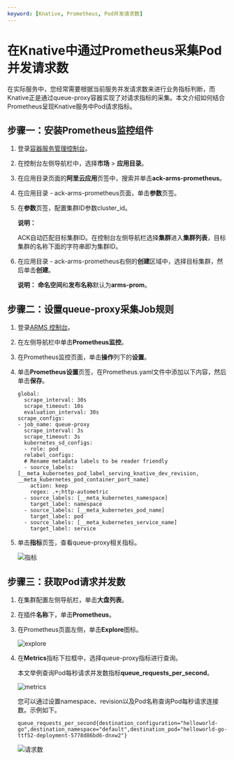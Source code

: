 ```yaml
---
keyword: [Knative, Prometheus, Pod并发请求数]
---
```


# 在Knative中通过Prometheus采集Pod并发请求数

在实际服务中，您经常需要根据当前服务并发请求数来进行业务指标判断，而Knative正是通过queue-proxy容器实现了对请求指标的采集。本文介绍如何结合Prometheus呈现Knative服务中Pod请求指标。

## 步骤一：安装Prometheus监控组件

1.  登录[容器服务管理控制台](https://cs.console.aliyun.com)。

2.  在控制台左侧导航栏中，选择**市场** \> **应用目录**。

3.  在应用目录页面的**阿里云应用**页签中，搜索并单击**ack-arms-prometheus**。

4.  在应用目录 - ack-arms-prometheus页面，单击**参数**页签。

5.  在**参数**页签，配置集群ID参数cluster\_id。

    **说明：**

    ACK自动匹配目标集群ID。在控制台左侧导航栏选择**集群**进入**集群列表**，目标集群的名称下面的字符串即为集群ID。

6.  在应用目录 - ack-arms-prometheus右侧的**创建**区域中，选择目标集群，然后单击**创建**。

    **说明：** **命名空间**和**发布名称**默认为**arms-prom**。


## 步骤二：设置queue-proxy采集Job规则

1.  登录[ARMS 控制台](https://arms-intl.console.aliyun.com/)。

2.  在左侧导航栏中单击**Prometheus监控**。

3.  在Prometheus监控页面，单击**操作**列下的**设置**。

4.  单击**Prometheus设置**页签，在Prometheus.yaml文件中添加以下内容，然后单击**保存**。

    ```
    global:  
      scrape_interval: 30s
      scrape_timeout: 10s
      evaluation_interval: 30s
    scrape_configs:
    - job_name: queue-proxy
      scrape_interval: 3s
      scrape_timeout: 3s
      kubernetes_sd_configs:
      - role: pod
      relabel_configs:
      # Rename metadata labels to be reader friendly
      - source_labels: [__meta_kubernetes_pod_label_serving_knative_dev_revision, __meta_kubernetes_pod_container_port_name]
        action: keep
        regex: .+;http-autometric
      - source_labels: [__meta_kubernetes_namespace]
        target_label: namespace
      - source_labels: [__meta_kubernetes_pod_name]
        target_label: pod
      - source_labels: [__meta_kubernetes_service_name]
        target_label: service
    ```

5.  单击**指标**页签，查看queue-proxy相关指标。

    ![指标](https://static-aliyun-doc.oss-accelerate.aliyuncs.com/assets/img/zh-CN/1006659951/p128175.png)


## 步骤三：获取Pod请求并发数

1.  在集群配置左侧导航栏，单击**大盘列表**。

2.  在插件**名称**下，单击**Prometheus**。

3.  在Prometheus页面左侧，单击**Explore**图标。

    ![explore](https://static-aliyun-doc.oss-accelerate.aliyuncs.com/assets/img/zh-CN/1006659951/p128189.png)

4.  在**Metrics**指标下拉框中，选择queue-proxy指标进行查询。

    本文举例查询Pod每秒请求并发数指标**queue\_requests\_per\_second**。

    ![metrics](https://static-aliyun-doc.oss-accelerate.aliyuncs.com/assets/img/zh-CN/1006659951/p128193.png)

    您可以通过设置namespace、revision以及Pod名称查询Pod每秒请求连接数。示例如下。

    ```
    queue_requests_per_second{destination_configuration="helloworld-go",destination_namespace="default",destination_pod="helloworld-go-ttf52-deployment-5778d86bd6-dnxw2"}
    ```

    ![请求数](https://static-aliyun-doc.oss-accelerate.aliyuncs.com/assets/img/zh-CN/1006659951/p128195.png)


